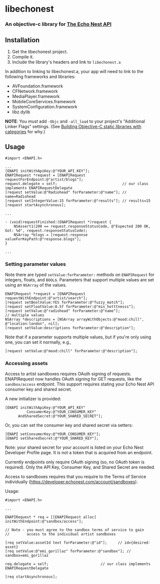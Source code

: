 # libechonest
### An objective-c library for [The Echo Nest API](http://developer.echonest.com/docs/v4/)

## Installation

1. Get the libechonest project.
2. Compile it.
3. Include the library's headers and link to `libechonest.a`

In addition to linking to libechonest.a, your app will need to link to the following frameworks and libraries:

* AVFoundation.framework
* CFNetwork.framework
* MediaPlayer.framework
* MobileCoreServices.framework
* SystemConfiguration.framework
* libz.dylib

__NOTE__: You *must* add `-Objc` and `-all_load` to your project's "Additional Linker Flags" settings. (See [Building Objective-C static libraries with categories](http://developer.apple.com/library/mac/#qa/qa1490/_index.html) for why.)

## Usage

    #import <ENAPI.h>

    ...
    [ENAPI initWithApiKey:@"YOUR_API_KEY"];
    ENAPIRequest *request = [ENAPIRequest requestForEndpoint:@"artist/blogs"];
    request.delegate = self;                              // our class implements ENAPIRequestDelegate
    [request setValue:@"Radiohead" forParameter:@"name"]; // name=Radiohead
    [request setIntegerValue:15 forParameter:@"results"]; // results=15
    [request startAsynchronous];

    ...

    - (void)requestFinished:(ENAPIRequest *)request {
        NSAssert1(200 == request.responseStatusCode, @"Expected 200 OK, Got: %d", request.responseStatusCode);
        NSArray *blogs = [request.response valueForKeyPath:@"response.blogs"];
    }

    ...

### Setting parameter values

Note there are typed `setValue:forParameter:` methods on `ENAPIRequest` for integers, floats, and `BOOL`s. Parameters that support multiple values are set using an `NSArray` of the values.

    ENAPIRequest *request = [ENAPIRequest requestWithEndpoint:@"artist/search"];
    [request setBoolValue:YES forParameter:@"fuzzy_match"];
    [request setFloatValue:0.5f forParameter:@"min_hotttnesss"];
    [request setValue:@"radiohead" forParameter:@"name"];
    // multiple values
    NSArray *descriptions = [NSArray arrayWithObjects:@"mood:chill", @"location:london", nil];
    [request setValue:descriptions forParameter:@"description"];

Note that if a parameter supports multiple values, but if you're only using one, you can set it normally, e.g.,

    [request setValue:@"mood:chill" forParameter:@"description"];

### Accessing assets 

Access to artist sandboxes requires OAuth signing of requests. ENAPIRequest now handles OAuth signing for GET requests, like the `sandbox/access` endpoint. This support requires stating your Echo Nest API consumer key and shared secret. 

A new initializer is provided: 
    
    [ENAPI initWithApiKey:@"YOUR_API_KEY" 
              ConsumerKey:@"YOUR_CONSUMER_KEY" 
          AndSharedSecret:@"YOUR_SHARED_SECRET"];

Or, you can set the consumer key and shared secret via setters:

    [ENAPI setConsumerKey:@"YOUR_CONSUMER_KEY"];
    [ENAPI setSharedSecret:@"YOUR_SHARED_KEY"];

Note: your shared secret for your account is listed on your Echo Nest Developer Profile page. It is not a token that is acquired from an endpoint. 

Currently endpoints only require OAuth signing (so, no OAuth token is required). Only the API Key, Consumer Key, and Shared Secret are needed. 

Access to sandboxes requires that you require to the Terms of Service individually (https://developer.echonest.com/account/sandboxes).

Usage:

    #import <ENAPI.h>

    ...

    ENAPIRequest * req = [[ENAPIRequest alloc] initWithEndpoint:@"sandbox/access"];

    // Note - you must agree to the sandbox terms of service to gain 
    //        access to the individual artist sandboxes 

    [req setValue:assetId text forParameter:@"id"];	    // id={desired-asset}
    [req setValue:@"emi_gorillaz" forParameter:@"sandbox"]; // sandbox=emi_gorillaz

    req.delegate = self;	     			    // our class implements ENAPIRequestDelegate
    
    [req startAsynchronous];

